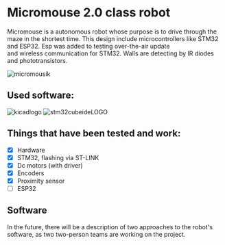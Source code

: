 # Micromouse 2.0 class robot 
Micromouse is a autonomous robot whose purpose is to drive through the maze in the shortest time. 
This design include microcontrollers like STM32 and ESP32. Esp was added to testing over-the-air update  
and wireless communication for STM32. Walls are detecting by IR diodes and phototransistors. 

![micromousik](https://github.com/aiwachow/Micromouse-KICAD/assets/92248273/fa70c821-6235-42e1-81e4-887b1a3559a2)

## Used software: 
![kicadlogo](https://github.com/aiwachow/Micromouse_Hardware/assets/92248273/8c590a70-78c1-4293-bc5e-02a7723171ed) ![stm32cubeideLOGO](https://github.com/aiwachow/Micromouse_Hardware/assets/92248273/35800445-a62c-46c4-b7a9-888d3d31070a)
## Things that have been tested and work:
- [x] Hardware 
- [x] STM32, flashing via ST-LINK  
- [x] Dc motors (with driver)
- [x] Encoders 
- [x] Proximity sensor 
- [ ] ESP32

## Software 

In the future, there will be a description of two approaches to the robot's software, as two two-person teams are working on the project.  

